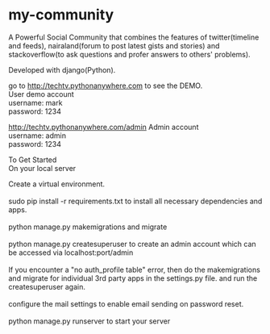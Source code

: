 # my-community

A Powerful Social Community that combines the features of twitter(timeline and feeds), nairaland(forum to post latest gists and stories) and stackoverflow(to ask questions and profer answers to others' problems). <br/>

Developed with django(Python). <br/>

go to http://techtv.pythonanywhere.com to see the DEMO. <br/>
User demo account  <br/>
username: mark <br/>
password: 1234  <br/>


http://techtv.pythonanywhere.com/admin
Admin account  <br/> 
username: admin  <br/>
password: 1234  <br/>

To Get Started  <br/>
On your local server  <br/>

Create a virtual environment. <br/><br/>
sudo pip install -r requirements.txt to install all necessary dependencies and apps.  <br/><br/>
python manage.py makemigrations and migrate  <br/><br/>
python manage.py createsuperuser to create an admin account which can be accessed via localhost:port/admin  <br/><br/>
If you encounter a "no auth_profile table" error, then do the makemigrations and migrate for individual 3rd party apps in the settings.py file. and run the createsuperuser again.  <br/><br/>
configure the mail settings to enable email sending on password reset.  <br/><br/>
python manage.py runserver to start your server  <br/>




